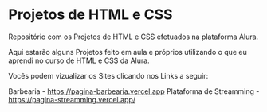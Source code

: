 # Projetos de HTML e CSS

Repositório com os Projetos de HTML e CSS efetuados na plataforma Alura.

Aqui estarão alguns Projetos feito em aula e próprios utilizando o que eu aprendi no curso de HTML e CSS da Alura.

Vocês podem vizualizar os Sites clicando nos Links a seguir:

Barbearia - https://pagina-barbearia.vercel.app
Plataforma de Streamming - https://pagina-streamming.vercel.app/
